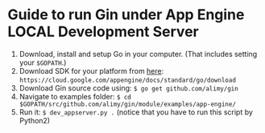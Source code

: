 # Guide to run Gin under App Engine LOCAL Development Server

1. Download, install and setup Go in your computer. (That includes setting your `$GOPATH`.)
2. Download SDK for your platform from [here](https://cloud.google.com/appengine/docs/standard/go/download): `https://cloud.google.com/appengine/docs/standard/go/download`
3. Download Gin source code using: `$ go get github.com/alimy/gin`
4. Navigate to examples folder: `$ cd $GOPATH/src/github.com/alimy/gin/module/examples/app-engine/`
5. Run it: `$ dev_appserver.py .` (notice that you have to run this script by Python2)

